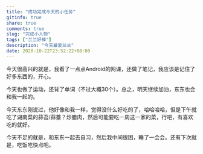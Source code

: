```yaml
---
title: "成功完成今天的小任务"
gitinfo: true
share: true
comments: true
slug: "完成小人物"
tags: ["兰兰好棒"]
description: "今天最爱兰兰"
date: 2020-10-22T23:52:22+08:00
---
```


今天很高兴的就是，我看了一点点Android的网课，还做了笔记，我应该是记住了好多东西的，开心。

今天也做了运动，还背了单词（不过大概30个）。总之，明天继续加油，东东也会和我一起的。

今天东东刚说过，他好像和我一样，觉得没什么好吃的了，哈哈哈哈，但是下午就吃了湖南菜的蒜苔/蒜薹？炒腊肉，然后可能要吃一周这一家的菜，行吧，有喜欢吃的就好。

今天不足的就是，和东东一起去自习，然后我中间很困，睡了一会会。还有下次就是，吃饭吃快点吧。